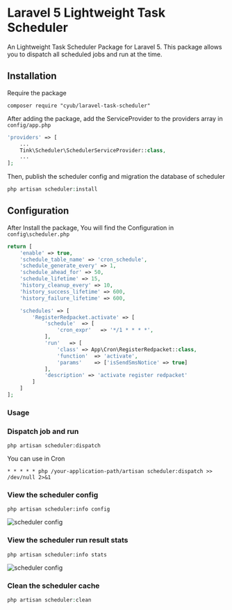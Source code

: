 # Laravel 5 Lightweight Task Scheduler

An Lightweight Task Scheduler Package for Laravel 5. This package allows you to dispatch all scheduled jobs and run at the time.

## Installation

Require the package

```shell
composer require "cyub/laravel-task-scheduler"
```

After adding the package, add the ServiceProvider to the providers array in `config/app.php`

```php
'providers' => [
    ...
    Tink\Scheduler\SchedulerServiceProvider::class,
    ...
];

```

Then, publish the scheduler config and migration the database of scheduler

```php
php artisan scheduler:install
```


## Configuration

After Install the package, You will find the Configuration in `config\scheduler.php`

```php
return [
    'enable' => true,
    'schedule_table_name' => 'cron_schedule',
    'schedule_generate_every' => 1,
    'schedule_ahead_for' => 50,
    'schedule_lifetime' => 15,
    'history_cleanup_every' => 10,
    'history_success_lifetime' => 600,
    'history_failure_lifetime' => 600,

    'schedules' => [
        'RegisterRedpacket.activate' => [
            'schedule'  => [
                'cron_expr'   => '*/1 * * * *',
            ],
            'run'   => [
                'class' => App\Cron\RegisterRedpacket::class,
                'function'  => 'activate',
                'params'    => ['isSendSmsNotice' => true]
            ],
            'description' => 'activate register redpacket'
        ]
    ]
];
```

### Usage

### Dispatch job and run

```shell
php artisan scheduler:dispatch
```

You can use in Cron
```shell
* * * * * php /your-application-path/artisan scheduler:dispatch >> /dev/null 2>&1
```

### View the scheduler config

```shell
php artisan scheduler:info config
```

![scheduler config](http://static.cyub.me/images/201706/scheduler-info-config.jpg)

### View the scheduler run result stats

```shell
php artisan scheduler:info stats
```

![scheduler config](http://static.cyub.me/images/201706/scheduler-info-stats.jpg)

### Clean the scheduler cache

```php
php artisan scheduler:clean
```




